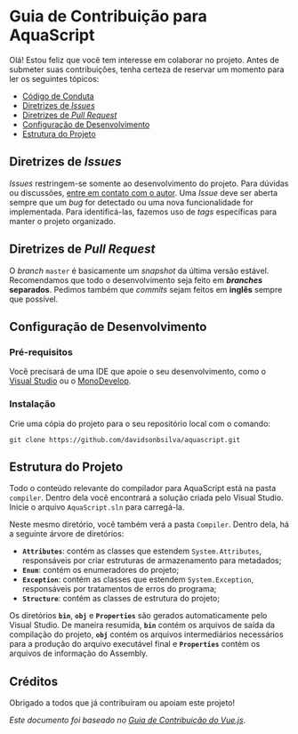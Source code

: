 # Guia de Contribuição para AquaScript

Olá! Estou feliz que você tem interesse em colaborar no projeto. Antes de submeter suas contribuições, tenha certeza de reservar um momento para ler os seguintes tópicos:

- [Código de Conduta](CODE_OF_CONDUCT.md)
- [Diretrizes de _Issues_](#diretrizes-de-issues)
- [Diretrizes de _Pull Request_](#diretrizes-de-pull-request)
- [Configuração de Desenvolvimento](#configuracao-de-desenvolvimento)
- [Estrutura do Projeto](#estrutura-do-projeto)

## Diretrizes de _Issues_

_Issues_ restringem-se somente ao desenvolvimento do projeto. Para dúvidas ou discussões, [entre em contato com o autor](davidsonbruno@outlook.com). Uma _Issue_ deve ser aberta sempre que um _bug_ for detectado ou uma nova funcionalidade for implementada. Para identificá-las, fazemos uso de _tags_ específicas para manter o projeto organizado.

## Diretrizes de _Pull Request_

O _branch_ `master` é basicamente um _snapshot_ da última versão estável. Recomendamos que todo o desenvolvimento seja feito em **_branches_ separados**. Pedimos também que _commits_ sejam feitos em **inglês** sempre que possível.

## Configuração de Desenvolvimento

### Pré-requisitos

Você precisará de uma IDE que apoie o seu desenvolvimento, como o [Visual Studio](https://www.visualstudio.com/pt-br/downloads/) ou o [MonoDevelop](http://www.monodevelop.com/download/).

### Instalação

Crie uma cópia do projeto para o seu repositório local com o comando:

```
git clone https://github.com/davidsonbsilva/aquascript.git
```

## Estrutura do Projeto

Todo o conteúdo relevante do compilador para AquaScript está na pasta `compiler`. Dentro dela você encontrará a solução criada pelo Visual Studio. Inicie o arquivo `AquaScript.sln` para carregá-la.

Neste mesmo diretório, você também verá a pasta `Compiler`. Dentro dela, há a seguinte árvore de diretórios:

- **`Attributes`**: contém as classes que estendem `System.Attributes`, responsáveis por criar estruturas de armazenamento para metadados;
- **`Enum`**: contém os enumeradores do projeto;
- **`Exception`**: contém as classes que estendem `System.Exception`, responsáveis por tratamentos de erros do programa;
- **`Structure`**: contém as classes de estrutura do projeto;

Os diretórios **`bin`**, **`obj`** e **`Properties`** são gerados automaticamente pelo Visual Studio. De maneira resumida, **`bin`** contém os arquivos de saída da compilação do projeto, **`obj`** contém os arquivos intermediários necessários para a produção do arquivo executável final e **`Properties`** contém os arquivos de informação do Assembly.

## Créditos

Obrigado a todos que já contribuíram ou apoiam este projeto!

_Este documento foi baseado no [Guia de Contribuição do Vue.js](https://github.com/vuejs/vue/blob/dev/.github/CONTRIBUTING.md)_.
